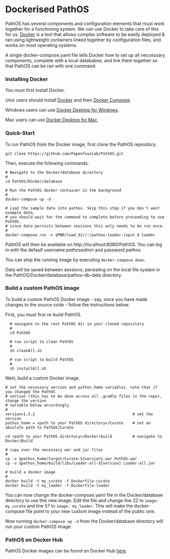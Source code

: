 # Dockerised PathOS

PathOS has several components and configuration elements that must work together for a functioning system. We can use Docker to take care of this for us. [Docker](http://www.docker.com) is a tool that allows complex software to be easily deployed & ran using lightweight containers linked together by configuration files, and works on most operating systems.

A single docker-compose.yaml file tells Docker how to set up all neccessary components, complete with a local datababse, and link them together so that PathOS can be ran with one command.

### Installing Docker

You must first install Docker. 

Unix users should install [Docker](https://docs.docker.com/install/#server) and then [Docker Compose](https://docs.docker.com/compose/install/).

Windows users can use [Docker Desktop for Windows](https://docs.docker.com/docker-for-windows/install/).

Mac users can use [Docker Desktop for Mac](https://docs.docker.com/docker-for-mac/install/).

### Quick-Start

To run PathOS from the Docker image, first clone the PathOS repository.

```
git clone https://github.com/PapenfussLab/PathOS.git
```

Then, execute the following commands.

  ```
  # Navigate to the Docker/database directory
  #
  cd PathOS/Docker/database

  # Run the PathOS docker container in the background
  #
  docker-compose up -d

  # Load the sample data into pathos. Skip this step if you don't want example data.
  # you should wait for the command to complete before proceeding to use PathOS.
  # since data persists between sessions this only needs to be run once.
  #
  docker-compose run -v $PWD/load_dir/:/pathos-loader-input.d loader 
  ```

PathOS will then be available on http://localhost:8080/PathOS. You can log in with the default username _pathosadmin_ and password _pathos_.

You can stop the running image by executing `docker-compose down`.

Data will be saved between sessions, persisting on the local file system in the PathOS/Docker/database/pathos-db-data directory.

### Build a custom PathOS image

To build a custom PathOS Docker image - say, once you have made changes to the source code - follow the instructions below.

First, you must first re-build PathOS.

```
  # navigate to the root PathOS dir in your cloned repository
  #
  cd PathOS

  # run script to clean PathOS
  #
  sh cleanAll.sh

  # run script to build PathOS
  #
  sh installAll.sh
```

Next, build a custom Docker image. 

  ```
  # set the necessary version and pathos_home variables. note that if you changed the PathOS
  # version (this has to be done across all .gradle files in the repo), change the version
  # variable below accordingly.
  #
  version=1.5.2                                           # set the version
  pathos_home = <path to your PathOS directory>/Curate    # set an absolute path to PathOS/Curate

  cd <path to your PathOS directory>/Docker/build         # navigate to Docker/Build

  # copy over the necessary war and jar files
  #
  cp -v $pathos_home/target/Curate-${version}.war PathOS.war
  cp -v $pathos_home/build/libs/Loader-all-${version} Loader-all.jar 

  # build a docker image
  #
  docker build -t my_curate -f Dockerfile-curate
  docker build -t my_loader -f Dockerfile-loader
  ```

You can now change the docker-compose.yaml file in the Docker/database directory to use this new image. Edit the file and change line 22 to `image: my_curate` and line 57 to `image: my_loader`. This will make the docker-compose file point to your new custom image instead of the public one. 

Now running `docker-compose up -d` from the Docker/database directory will run your custom PathOS image.

### PathOS on Docker Hub

PathOS Docker images can be found on Docker Hub [here](https://hub.docker.com/u/dockerpathos).
